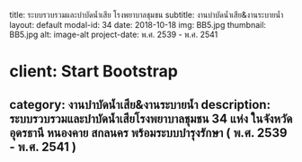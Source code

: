 ---
---
title: ระบบรวบรวมและบำบัดน้ำเสีย โรงพยาบาลชุมชน
subtitle: งานบำบัดน้ำเสีย&งานระบายน้ำ
layout: default
modal-id: 34
date: 2018-10-18
img: BB5.jpg
thumbnail: BB5.jpg
alt: image-alt
project-date: พ.ศ. 2539 - พ.ศ. 2541
# client: Start Bootstrap
category: งานบำบัดน้ำเสีย&งานระบายน้ำ
description: ระบบรวบรวมและบำบัดน้ำเสียโรงพยาบาลชุมชน 34 แห่ง ในจังหวัด อุดรธานี หนองคาย สกลนคร พร้อมระบบบำรุงรักษา ( พ.ศ. 2539 - พ.ศ. 2541 )
---